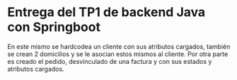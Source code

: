 # Entrega del TP1 de backend Java con Springboot
En este mismo se hardcodea un cliente con sus atributos cargados, también se crean 2 domicilios y se le asocian estos mismos al cliente.
Por otra parte es creado el pedido, desvinculado de una factura y con sus estados y atributos cargados.
